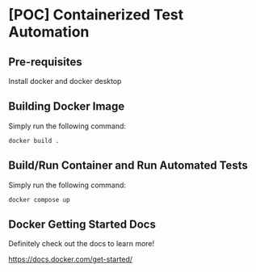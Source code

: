 # [POC] Containerized Test Automation

## Pre-requisites
Install docker and docker desktop

## Building Docker Image
Simply run the following command: 

```
docker build .
```

## Build/Run Container and Run Automated Tests
Simply run the following command:
```
docker compose up
```

## Docker Getting Started Docs
Definitely check out the docs to learn more!

https://docs.docker.com/get-started/
